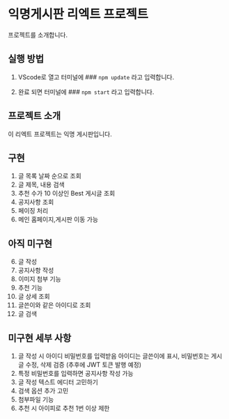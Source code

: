# 익명게시판 리엑트 프로젝트

프로젝트를 소개합니다.

## 실행 방법

1. VScode로 열고 터미널에 ### `npm update` 라고 입력합니다.

2. 완료 되면 터미널에 ### `npm start` 라고 입력합니다.

## 프로젝트 소개

이 리엑트 프로젝트는 익명 게시판입니다.

## 구현
1. 글 목록 날짜 순으로 조회
3. 글 제목, 내용 검색
4. 추천 수가 10 이상인 Best 게시글 조회
5. 공지사항 조회
6. 페이징 처리
7. 메인 홈페이지,게시판 이동 가능

## 아직 미구현
6. 글 작성
7. 공지사항 작성
8. 이미지 첨부 기능
9. 추천 기능
10. 글 상세 조회
11. 글쓴이와 같은 아이디로 조회
12. 글 검색

## 미구현 세부 사항
1. 글 작성 시 아이디 비밀번호를 입력받음 
    아이디는 글쓴이에 표시, 비밀번호는 게시글 수정, 삭제 검증 (추후에 JWT 토큰 발행 예정)
2. 특정 비밀번호를 입력하면 공지사항 작성 가능
3. 글 작성 텍스트 에디터 고민하기
4. 검색 옵션 추가 고민
5. 첨부파일 기능
6. 추천 시 아이피로 추천 1번 이상 제한
